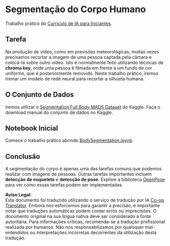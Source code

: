 <!--
CO_OP_TRANSLATOR_METADATA:
{
  "original_hash": "365f0decfe0f47b460bbde8227c5009d",
  "translation_date": "2025-08-24T08:58:27+00:00",
  "source_file": "lessons/4-ComputerVision/12-Segmentation/lab/README.md",
  "language_code": "pt"
}
-->
# Segmentação do Corpo Humano

Trabalho prático do [Currículo de IA para Iniciantes](https://github.com/microsoft/ai-for-beginners).

## Tarefa

Na produção de vídeo, como em previsões meteorológicas, muitas vezes precisamos recortar a imagem de uma pessoa captada pela câmara e colocá-la sobre outro vídeo. Isto é normalmente feito utilizando técnicas de **chroma key**, onde uma pessoa é filmada em frente a um fundo de cor uniforme, que é posteriormente removido. Neste trabalho prático, iremos treinar um modelo de rede neural para recortar a silhueta humana.

## O Conjunto de Dados

Iremos utilizar o [Segmentation Full Body MADS Dataset](https://www.kaggle.com/datasets/tapakah68/segmentation-full-body-mads-dataset) do Kaggle. Faça o download manual do conjunto de dados no Kaggle.

## Notebook Inicial

Comece o trabalho prático abrindo [BodySegmentation.ipynb](../../../../../../lessons/4-ComputerVision/12-Segmentation/lab/BodySegmentation.ipynb)

## Conclusão

A segmentação do corpo é apenas uma das tarefas comuns que podemos realizar com imagens de pessoas. Outras tarefas importantes incluem **detecção de esqueleto** e **detecção de pose**. Explore a biblioteca [OpenPose](https://github.com/CMU-Perceptual-Computing-Lab/openpose) para ver como essas tarefas podem ser implementadas.

**Aviso Legal**:  
Este documento foi traduzido utilizando o serviço de tradução por IA [Co-op Translator](https://github.com/Azure/co-op-translator). Embora nos esforcemos para garantir a precisão, é importante notar que traduções automáticas podem conter erros ou imprecisões. O documento original na sua língua nativa deve ser considerado a fonte autoritária. Para informações críticas, recomenda-se a tradução profissional realizada por humanos. Não nos responsabilizamos por quaisquer mal-entendidos ou interpretações incorretas decorrentes da utilização desta tradução.